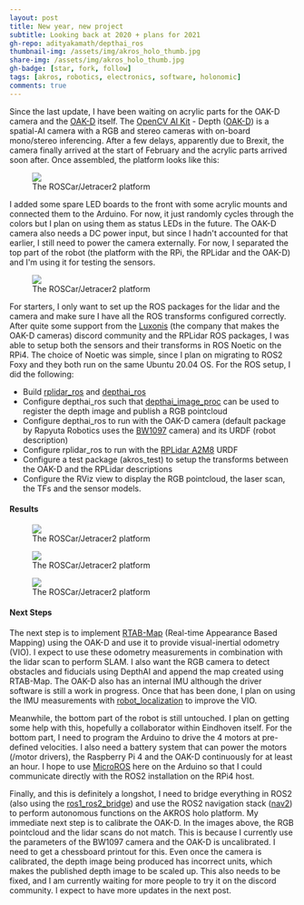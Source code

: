 ```yaml
---
layout: post
title: New year, new project
subtitle: Looking back at 2020 + plans for 2021
gh-repo: adityakamath/depthai_ros
thumbnail-img: /assets/img/akros_holo_thumb.jpg
share-img: /assets/img/akros_holo_thumb.jpg
gh-badge: [star, fork, follow]
tags: [akros, robotics, electronics, software, holonomic]
comments: true
---
```


Since the last update, I have been waiting on acrylic parts for the OAK-D camera and the [OAK-D](https://store.opencv.ai/products/oak-d) itself. The [OpenCV AI Kit](https://opencv.org/introducing-oak-spatial-ai-powered-by-opencv/) - Depth ([OAK-D](https://docs.luxonis.com/en/latest/pages/products/bw1098obc/)) is a spatial-AI camera with a RGB and stereo cameras with on-board mono/stereo inferencing. After a few delays, apparently due to Brexit, the camera finally arrived at the start of February and the acrylic parts arrived soon after. Once assembled, the platform looks like this:

<figure class="aligncenter">
	<img src="https://adityakamath.github.com/assets/img/akros_holo_assembly.jpg" />
	<figcaption>The ROSCar/Jetracer2 platform</figcaption>
</figure>

I added some spare LED boards to the front with some acrylic mounts and connected them to the Arduino. For now, it just randomly cycles through the colors but I plan on using them as status LEDs in the future. The OAK-D camera also needs a DC power input, but since I hadn't accounted for that earlier, I still need to power the camera externally. For now, I separated the top part of the robot (the platform with the RPi, the RPLidar and the OAK-D) and I'm using it for testing the sensors.

<figure class="aligncenter">
	<img src="https://adityakamath.github.com/assets/img/akros_holo_assembly_top.jpg" />
	<figcaption>The ROSCar/Jetracer2 platform</figcaption>
</figure>

For starters, I only want to set up the ROS packages for the lidar and the camera and make sure I have all the ROS transforms configured correctly. After quite some support from the [Luxonis](https://luxonis.com/depthai) (the company that makes the OAK-D cameras) discord community and the RPLidar ROS packages, I was able to setup both the sensors and their transforms in ROS Noetic on the RPi4. The choice of Noetic was simple, since I plan on migrating to ROS2 Foxy and they both run on the same Ubuntu 20.04 OS. For the ROS setup, I did the following:

* Build [rplidar_ros](https://github.com/adityakamath/rplidar_ros) and [depthai_ros](https://github.com/adityakamath/depthai_ros)
* Configure depthai_ros such that [depthai_image_proc](http://wiki.ros.org/depth_image_proc) can be used to register the depth image and publish a RGB pointcloud
* Configure depthai_ros to run with the OAK-D camera (default package by Rapyuta Robotics uses the [BW1097](https://docs.luxonis.com/en/latest/pages/products/bw1097/) camera) and its URDF (robot description)
* Configure rplidar_ros to run with the [RPLidar A2M8](https://www.slamtec.com/en/Lidar/A2) URDF
* Configure a test package (akros_test) to setup the transforms between the OAK-D and the RPLidar descriptions
* Configure the RViz view to display the RGB pointcloud, the laser scan, the TFs and the sensor models. 

#### Results

<figure class="aligncenter">
	<img src="https://adityakamath.github.com/assets/img/akros_holo_top_vs_urdf.jpg" />
	<figcaption>The ROSCar/Jetracer2 platform</figcaption>
</figure>

<figure class="aligncenter">
	<img src="https://adityakamath.github.com/assets/img/akros_holo_top_pointcloud.jpg" />
	<figcaption>The ROSCar/Jetracer2 platform</figcaption>
</figure>


<figure class="aligncenter">
	<img src="https://adityakamath.github.com/assets/img/akros_holo_top_viz.jpg" />
	<figcaption>The ROSCar/Jetracer2 platform</figcaption>
</figure>

#### Next Steps

The next step is to implement [RTAB-Map](http://introlab.github.io/rtabmap/) (Real-time Appearance Based Mapping) using the OAK-D and use it to provide visual-inertial odometry (VIO). I expect to use these odometry measurements in combination with the lidar scan to perform SLAM. I also want the RGB camera to detect obstacles and fiducials using DepthAI and append the map created using RTAB-Map. The OAK-D also has an internal IMU although the driver software is still a work in progress. Once that has been done, I plan on using the IMU measurements with [robot_localization](http://wiki.ros.org/robot_localization) to improve the VIO. 

Meanwhile, the bottom part of the robot is still untouched. I plan on getting some help with this, hopefully a collaborator within Eindhoven itself. For the bottom part, I need to program the Arduino to drive the 4 motors at pre-defined velocities. I also need a battery system that can power the motors (/motor drivers), the Raspberry Pi 4 and the OAK-D continuously for at least an hour. I hope to use [MicroROS](https://micro.ros.org/) here on the Arduino so that I could communicate directly with the ROS2 installation on the RPi4 host.

Finally, and this is definitely a longshot, I need to bridge everything in ROS2 (also using the [ros1_ros2_bridge](https://github.com/ros2/ros1_bridge)) and use the ROS2 navigation stack ([nav2](https://navigation.ros.org/)) to perform autonomous functions on the AKROS holo platform. My immediate next step is to calibrate the OAK-D. In the images above, the RGB pointcloud and the lidar scans do not match. This is because I currently use the parameters of the BW1097 camera and the OAK-D is uncalibrated. I need to get a chessboard printout for this. Even once the camera is calibrated, the depth image being produced has incorrect units, which makes the published depth image to be scaled up. This also needs to be fixed, and I am currently waiting for more people to try it on the discord community. I expect to have more updates in the next post.


